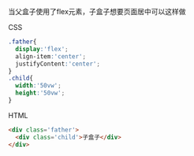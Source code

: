 当父盒子使用了flex元素，子盒子想要页面居中可以这样做

CSS

````css
.father{
  display:'flex';
  align-item:'center';
  justifyContent:'center';
}
.child{
  width:'50vw';
  height:'50vw';
}
````

HTML

````html
<div class='father'>
  <div class='child'>子盒子</div>
</div>
````

